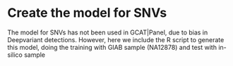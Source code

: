# Create the model for SNVs

The model for SNVs has not been used in GCAT|Panel, due to bias in Deepvariant detections. However, here we include the R script to generate this model, doing the training with GIAB sample (NA12878) and test with in-silico sample
